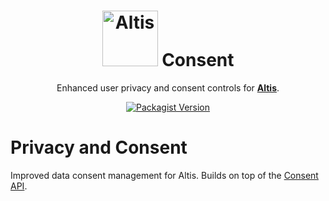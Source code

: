 <h1 align="center"><img src="https://make.hmn.md/altis/Altis-logo.svg" width="89" alt="Altis" /> Consent</h1>

<p align="center">Enhanced user privacy and consent controls for <strong><a href="https://altis-dxp.com/">Altis</a></strong>.</p>

<p align="center"><a href="https://packagist.org/packages/altis/consent"><img alt="Packagist Version" src="https://img.shields.io/packagist/v/altis/consent.svg"></a></p>


# Privacy and Consent

Improved data consent management for Altis. Builds on top of the [Consent API](https://github.com/humanmade/consent-api-js).

